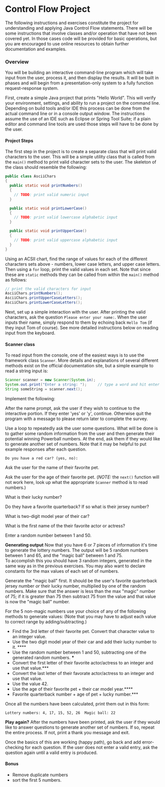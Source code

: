 # Control Flow Project

The following instructions and exercises constitute the project for understanding and applying Java Control Flow statements. There will be some instructions that involve classes and/or operation that have not been covered yet. In those cases code will be provided for basic operations, but you are encouraged to use online resources to obtain further documentation and examples.

### Overview

You will be building an interactive command-line program which will take input from the user, process it, and then display the results. It will be built in phases and will begin from a presentation-only system to a fully function request-response system.

First, create a simple Java project that prints "Hello World". This will verify your environment, settings, and ability to run a project on the command line. Depending on build tools and/or IDE this process can be done from the actual command line or in a console output window. The instructions assume the use of an IDE such as Eclipse or Spring Tool Suite; if a plain editor and command line tools are used those steps will have to be done by the user.

#### Project Steps

The first step in the project is to create a separate class that will print valid characters to the user. This will be a simple utility class that is called from the `main()` method to print valid character sets to the user. The skeleton of the class should resemble the following:

```java
public class AsciiChars
{
  public static void printNumbers()
  {
    // TODO: print valid numeric input
  }

  public static void printLowerCase()
  {
    // TODO: print valid lowercase alphabetic input
  }

  public static void printUpperCase()
  {
    // TODO: print valid uppercase alphabetic input
  }
}
```

Using an ACSII chart, find the range of values for each of the different characters sets above - numbers, lower case letters, and upper case letters. Then using a `for` loop, print the valid values in each set. Note that since these are `static` methods they can be called from within the `main()` method as follows:

```java
// print the valid characters for input
AsciiChars.printNumbers();
AsciiChars.printUpperCaseLetters();
AsciiChars.printLowerCaseLetters();
```

Next, set up a simple interaction with the user. After printing the valid characters, ask the question `Please enter your name:`. When the user inputs their name, simply respond to them by echoing back `Hello Tom` (if they input Tom of course). See more detailed instructions below on reading input from the keyboard.

#### Scanner class

To read input from the console, one of the easiest ways is to use the framework class `Scanner`. More details and explanations of several different methods exist on the official documentation site, but a simple example to read a string input is:

```java
Scanner scanner = new Scanner(System.in);
System.out.print("Enter a string: ");     // type a word and hit enter
String someString = scanner.next();
```

Implement the following:

After the name prompt, ask the user if they wish to continue to the interactive portion. If they enter 'yes' or 'y', continue. Otherwise quit the program with a message to please return later to complete the survey.

Use a loop to repeatedly ask the user some questions. What will be done is to gather some random information from the user and then generate their potential winning Powerball numbers. At the end, ask them if they would like to generate another set of numbers. Note that it may be helpful to put example responses after each question.

```
Do you have a red car? (yes, no):
```

Ask the user for the name of their favorite pet.

Ask the user for the age of their favorite pet. (_NOTE:_ the `next()` function will not work here, look up what the appropriate `Scanner` method is to read numbers.)

What is their lucky number?

Do they have a favorite quarterback? If so what is their jersey number?

What is two-digit model year of their car?

What is the first name of the their favorite actor or actress?

Enter a random number between 1 and 50.

**Generating output**
Now that you have 6 or 7 pieces of information it's time to generate the lottery numbers. The output will be 5 random numbers between 1 and 65, and the "magic ball" between 1 and 75.  
To accomplish this you should have 3 random integers, generated in the same way as in the previous exercises. You may also want to declare constants for the max values of each set of of numbers.

Generate the "magic ball" first. It should be the user's favorite quarterback jersey number _or_ their lucky number, multiplied by one of the random numbers. Make sure that the answer is less than the max "magic" number of 75; if it is greater than 75 then subtract 75 from the value and that value is now the "magic ball" number.

For the 5 non-magic numbers use your choice of any of the following methods to generate values: (Note that you may have to adjust each value to correct range by adding/subtracting.)

- Find the 3rd letter of their favorite pet. Convert that character value to an integer value.
- Use the two digit model year of their car and add their lucky number to it. \*\*\*\*
- Use the random number between 1 and 50, subtracting one of the generated random numbers. **\***
- Convert the first letter of their favorite actor/actress to an integer and use that value.\*\*\*
- Convert the last letter of their favorate actor/actress to an integer and use that value.
- Use the value 42.
- Use the age of their favorite pet + their car model year.\*\*\*\*
- Favorite quarterback number + age of pet + lucky number.\*\*\*

Once all the numbers have been calculated, print them out in this form:

```
Lottery numbers: 4, 17, 15, 52, 26  Magic ball: 22
```

**Play again?**
After the numbers have been printed, ask the user if they would like to answer questions to generate another set of numbers. If so, repeat the entire process. If not, print a thank you message and exit.

Once the basics of this are working (happy path), go back and add error-checking for each question. If the user does not enter a valid entry, ask the question again until a valid entry is produced.

#### Bonus

- Remove duplicate numbers
- sort the first 5 numbers.
